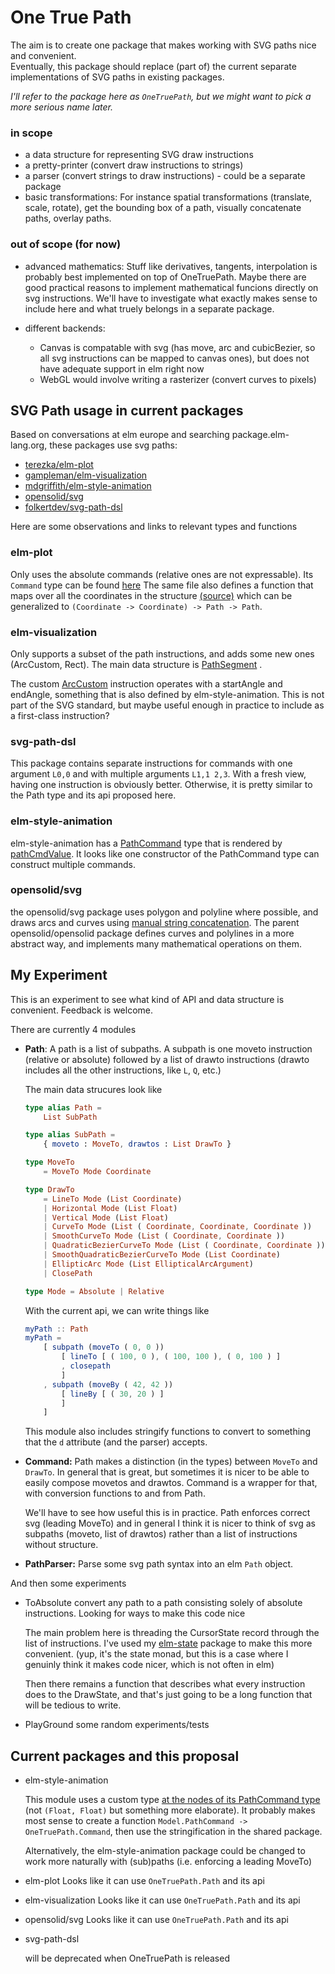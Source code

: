 # One True Path 

The aim is to create one package that makes working with SVG paths nice and convenient.  
Eventually, this package should replace (part of) the current separate implementations of SVG paths in existing packages.

*I'll refer to the package here as `OneTruePath`, but we might want to pick a more serious name later.*

### in scope 

* a data structure for representing SVG draw instructions
* a pretty-printer (convert draw instructions to strings)
* a parser (convert strings to draw instructions)  - could be a separate package
* basic transformations:
    For instance spatial transformations (translate, scale, rotate), get the bounding box of a path, 
    visually concatenate paths, overlay paths.  

### out of scope (for now) 

* advanced mathematics: 
    Stuff like derivatives, tangents, interpolation is probably best implemented on top of OneTruePath. Maybe there are good practical reasons to implement mathematical funcions directly on svg instructions. 
    We'll have to investigate what exactly makes sense to include here and what truely belongs in a separate package.

* different backends:
    - Canvas is compatable with svg (has move, arc and cubicBezier, so all svg instructions can be mapped to canvas ones), but does not 
    have adequate support in elm right now
    - WebGL would involve writing a rasterizer (convert curves to pixels)

## SVG Path usage in current packages

Based on conversations at elm europe and searching package.elm-lang.org, these packages use svg paths: 

* [terezka/elm-plot](http://package.elm-lang.org/packages/terezka/elm-plot/latest)
* [gampleman/elm-visualization](http://package.elm-lang.org/packages/gampleman/elm-visualization/latest)
* [mdgriffith/elm-style-animation](http://package.elm-lang.org/packages/mdgriffith/elm-style-animation/latest)
* [opensolid/svg](http://package.elm-lang.org/packages/opensolid/svg/latest)
* [folkertdev/svg-path-dsl](http://package.elm-lang.org/packages/folkertdev/svg-path-dsl/latest)

Here are some observations and links to relevant types and functions 

### elm-plot

Only uses the absolute commands (relative ones are not expressable). Its `Command` type can be found [here](https://github.com/terezka/elm-plot/blob/master/src/Internal/Draw.elm) 
The same file also defines a function that maps over all the coordinates in the structure [(source)](https://github.com/terezka/elm-plot/blob/master/src/Internal/Draw.elm#L279) which can 
be generalized to `(Coordinate -> Coordinate) -> Path -> Path`. 

### elm-visualization

Only supports a subset of the path instructions, and adds some new ones (ArcCustom, Rect). 
The main data structure is [PathSegment](https://github.com/gampleman/elm-visualization/blob/79ce8ecf7d208a2969805085a64b1017dce5334d/src/Visualization/Path.elm#L47) .

The custom [ArcCustom](https://github.com/gampleman/elm-visualization/blob/79ce8ecf7d208a2969805085a64b1017dce5334d/src/Visualization/Path.elm#L142) instruction operates with a startAngle and endAngle, something that is also defined by elm-style-animation. This is not part of the SVG standard, but maybe useful enough in practice to include 
as a first-class instruction?

### svg-path-dsl


This package contains separate instructions for commands with one argument `L0,0` and with multiple arguments `L1,1 2,3`. With a fresh view, having one instruction is obviously better. 
Otherwise, it is pretty similar to the Path type and its api proposed here.  

### elm-style-animation

elm-style-animation has a [PathCommand](https://github.com/mdgriffith/elm-style-animation/blob/86f81b0f5a28289894fe61c14fa2c34c0bf895ec/src/Animation/Model.elm#L97) type
that is rendered by [ pathCmdValue](https://github.com/mdgriffith/elm-style-animation/blob/197f23a6daea8eee3337d54edf7da4570710ea8b/src/Animation.elm#L2141). It looks like
one constructor of the PathCommand type can construct multiple commands.

### opensolid/svg

the opensolid/svg package uses polygon and polyline where possible, and draws arcs and curves using [manual string concatenation](https://github.com/opensolid/svg/blob/1.1.0/src/OpenSolid/Svg.elm#L692).
The parent opensolid/opensolid package defines curves and polylines in a more abstract way, and implements many mathematical operations on them.



## My Experiment 

This is an experiment to see what kind of API and data structure is convenient. Feedback is welcome.

There are currently 4 modules  

* **Path**: 
    A path is a list of subpaths. A subpath is one moveto instruction (relative or absolute) followed by a list of drawto instructions (drawto includes all the other
    instructions, like `L`, `Q`, etc.)

    The main data strucures look like 

    ```elm
    type alias Path =
        List SubPath

    type alias SubPath =
        { moveto : MoveTo, drawtos : List DrawTo }

    type MoveTo
        = MoveTo Mode Coordinate

    type DrawTo
        = LineTo Mode (List Coordinate)
        | Horizontal Mode (List Float)
        | Vertical Mode (List Float)
        | CurveTo Mode (List ( Coordinate, Coordinate, Coordinate ))
        | SmoothCurveTo Mode (List ( Coordinate, Coordinate ))
        | QuadraticBezierCurveTo Mode (List ( Coordinate, Coordinate ))
        | SmoothQuadraticBezierCurveTo Mode (List Coordinate)
        | EllipticArc Mode (List EllipticalArcArgument)
        | ClosePath
    
    type Mode = Absolute | Relative 
    ```

    With the current api, we can write things like 
    
    ```elm
    myPath :: Path
    myPath =
        [ subpath (moveTo ( 0, 0 ))
            [ lineTo [ ( 100, 0 ), ( 100, 100 ), ( 0, 100 ) ]
            , closepath
            ]
        , subpath (moveBy ( 42, 42 ))
            [ lineBy [ ( 30, 20 ) ]
            ]
        ]
    ```

    This module also includes stringify functions to convert to something that the `d` attribute (and the parser) accepts.

* **Command:**
    Path makes a distinction (in the types) between `MoveTo` and `DrawTo`. In general that is great, but sometimes it is nicer to be able to easily compose 
    movetos and drawtos. Command is a wrapper for that, with conversion functions to and from Path.

    We'll have to see how useful this is in practice. Path enforces correct svg (leading MoveTo) and in general I think it is 
    nicer to think of svg as subpaths (moveto, list of drawtos) rather than a list of instructions without structure.

* **PathParser:**
    Parse some svg path syntax into an elm `Path` object.


And then some experiments 

* ToAbsolute 
    convert any path to a path consisting solely of absolute instructions. Looking for ways to make this code nice
    
    The main problem here is threading the CursorState record through the list of instructions. I've used my 
    [elm-state](http://package.elm-lang.org/packages/folkertdev/elm-state/2.1.0/) package to make this more convenient. 
    (yup, it's the state monad, but this is a case where I genuinly think it makes code nicer, which is not often in elm)

    Then there remains a function that describes what every instruction does to the DrawState, and that's just going to be 
    a long function that will be tedious to write.

* PlayGround
    some random experiments/tests

## Current packages and this proposal 

* elm-style-animation

    This module uses a custom type [at the nodes of its PathCommand type](https://github.com/mdgriffith/elm-style-animation/blob/86f81b0f5a28289894fe61c14fa2c34c0bf895ec/src/Animation/Model.elm#L97) (not `(Float, Float)` but something more elaborate). It probably makes most sense to 
    create a function `Model.PathCommand -> OneTruePath.Command`, then use the stringification in the shared package.

    Alternatively, the elm-style-animation package could be changed to work more naturally with (sub)paths (i.e. enforcing a leading MoveTo)
    

* elm-plot 
    Looks like it can use `OneTruePath.Path` and its api
    
* elm-visualization 
    Looks like it can use `OneTruePath.Path` and its api
    
* opensolid/svg
    Looks like it can use `OneTruePath.Path` and its api

* svg-path-dsl

    will be deprecated when OneTruePath is released 

